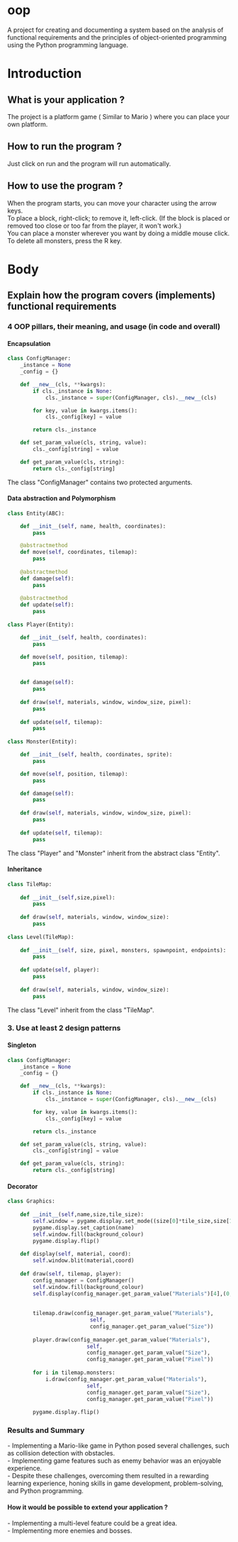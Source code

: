 # oop
A project for creating and documenting a system based on the analysis of functional requirements and the principles of object-oriented programming using the Python programming language.

<h1>Introduction</h1>
<h2>What is your application ?</h2>

<p>The project is a platform game ( Similar to Mario ) where you can place your own platform.</p>

<h2>How to run the program ?</h2>

<p>Just click on run and the program will run automatically.</p>

<h2>How to use the program ?</h2>

<p>When the program starts, you can move your character using the arrow keys.<br>
To place a block, right-click; to remove it, left-click. (If the block is placed or removed too close or too far from the player, it won't work.)<br>
You can place a monster wherever you want by doing a middle mouse click.<br>
To delete all monsters, press the R key.</p>

<h1>Body</h1>

<h2>Explain how the program covers (implements) functional requirements</h2>

<h3>4 OOP pillars, their meaning, and usage (in code and overall)</h3>
<h4>Encapsulation</h4>

```PYTHON
class ConfigManager:
    _instance = None
    _config = {}

    def __new__(cls, **kwargs):
        if cls._instance is None:
            cls._instance = super(ConfigManager, cls).__new__(cls)

        for key, value in kwargs.items():
            cls._config[key] = value

        return cls._instance

    def set_param_value(cls, string, value):
        cls._config[string] = value

    def get_param_value(cls, string):
        return cls._config[string]
```
<p>The class "ConfigManager" contains two protected arguments.</p>

<h4>Data abstraction and Polymorphism</h4>

```PYTHON
class Entity(ABC):

    def __init__(self, name, health, coordinates):
        pass

    @abstractmethod
    def move(self, coordinates, tilemap):
        pass
    
    @abstractmethod
    def damage(self):
        pass
    
    @abstractmethod
    def update(self):
        pass
    
class Player(Entity):

    def __init__(self, health, coordinates):
        pass

    def move(self, position, tilemap):
        pass


    def damage(self):
        pass
    
    def draw(self, materials, window, window_size, pixel):
        pass
    
    def update(self, tilemap):
        pass
            
class Monster(Entity):

    def __init__(self, health, coordinates, sprite):
        pass

    def move(self, position, tilemap):
        pass

    def damage(self):
        pass
    
    def draw(self, materials, window, window_size, pixel):
        pass
    
    def update(self, tilemap):
        pass
```
<p>The class "Player" and "Monster" inherit from the abstract class "Entity".</p>

<h4>Inheritance</h4>

```PYTHON
class TileMap:
    
    def __init__(self,size,pixel):
        pass
                
    def draw(self, materials, window, window_size):
        pass
                    
class Level(TileMap):
    
    def __init__(self, size, pixel, monsters, spawnpoint, endpoints):
        pass
        
    def update(self, player):
        pass
    
    def draw(self, materials, window, window_size):
        pass
```
<p>The class "Level" inherit from the class "TileMap".</p>

<h3>3. Use at least 2 design patterns</h3>
<h4>Singleton</h4>

```PYTHON
class ConfigManager:
    _instance = None
    _config = {}

    def __new__(cls, **kwargs):
        if cls._instance is None:
            cls._instance = super(ConfigManager, cls).__new__(cls)

        for key, value in kwargs.items():
            cls._config[key] = value

        return cls._instance

    def set_param_value(cls, string, value):
        cls._config[string] = value

    def get_param_value(cls, string):
        return cls._config[string]
```

<h4>Decorator</h4>

```PYTHON
class Graphics:
    
    def __init__(self,name,size,tile_size):
        self.window = pygame.display.set_mode((size[0]*tile_size,size[1]*tile_size))
        pygame.display.set_caption(name)
        self.window.fill(background_colour)
        pygame.display.flip()
        
    def display(self, material, coord):
        self.window.blit(material,coord)
    
    def draw(self, tilemap, player):
        config_manager = ConfigManager()
        self.window.fill(background_colour)
        self.display(config_manager.get_param_value("Materials")[4],(0,0))
        
        
        tilemap.draw(config_manager.get_param_value("Materials"),
                          self,
                          config_manager.get_param_value("Size"))
        
        player.draw(config_manager.get_param_value("Materials"),
                         self,
                         config_manager.get_param_value("Size"),
                         config_manager.get_param_value("Pixel"))
        
        for i in tilemap.monsters:
            i.draw(config_manager.get_param_value("Materials"),
                         self,
                         config_manager.get_param_value("Size"),
                         config_manager.get_param_value("Pixel"))
        
        pygame.display.flip()
```

<h3>Results and Summary</h3>

<p>- Implementing a Mario-like game in Python posed several challenges, such as collision detection with obstacles.<br>
- Implementing game features such as enemy behavior was an enjoyable experience.<br>
- Despite these challenges, overcoming them resulted in a rewarding learning experience, honing skills in game development, problem-solving, and Python programming.</p>
<h4>How it would be possible to extend your application ?</h4>
<p>- Implementing a multi-level feature could be a great idea.<br>
- Implementing more enemies and bosses.</p>

